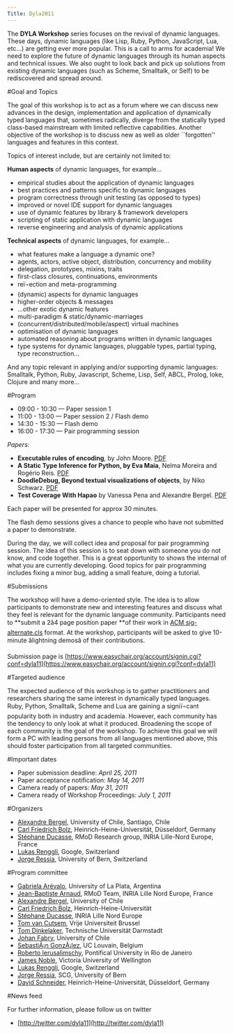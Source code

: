 ```yaml
---
Title: Dyla2011
---
```


The **DYLA Workshop** series focuses on the revival of dynamic languages. These days, dynamic languages (like Lisp, Ruby, Python, JavaScript, Lua, etc...) are getting ever more popular. This is a call to arms for academia! We need to explore the future of dynamic languages through its human aspects and technical issues. We also ought to look back and pick up solutions from existing dynamic languages (such as Scheme, Smalltalk, or Self) to be rediscovered and spread around.

#Goal and Topics

The goal of this workshop is to act as a forum where we can discuss new advances in the design, implementation and application of dynamically typed languages that, sometimes radically, diverge from the  statically typed class-based mainstream with limited reflective capabilities. Another objective of the workshop is to discuss new as well as older ``forgotten\'' languages and features in this context. 

Topics of interest include, but are certainly not limited to: 

**Human aspects** of dynamic languages, for example...


- empirical studies about the application of dynamic languages 
- best practices and patterns specific to dynamic languages 
- program correctness through unit testing (as opposed to types) 
- improved or novel IDE support for dynamic languages 
- use of dynamic features by library & framework developers 
- scripting of static application with dynamic languages 
- reverse engineering and analysis of dynamic applications 

**Technical aspects** of dynamic languages, for example...


- what features make a language a dynamic one? 
- agents, actors, active object, distribution, concurrency and mobility 
- delegation, prototypes, mixins, traits 
- first-class closures, continuations, environments 
- reï¬ection and meta-programming 
- (dynamic) aspects for dynamic languages 
- higher-order objects & messages 
- ...other exotic dynamic features 
- multi-paradigm & static/dynamic-marriages 
- (concurrent/distributed/mobile/aspect) virtual machines 
- optimisation of dynamic languages 
- automated reasoning about programs written in dynamic languages 
-  type systems for dynamic languages, pluggable types, partial typing, type reconstruction...

And any topic relevant in applying and/or supporting dynamic languages: Smalltalk, Python, Ruby, Javascript, Scheme, Lisp, Self, ABCL, Prolog, Ioke, Clojure and many more...


#Program


- 09:00 - 10:30 &mdash; Paper session 1
- 11:00 - 13:00 &mdash; Paper session 2 / Flash demo
- 14:30 - 15:30 &mdash; Flash demo
- 16:00 - 17:30 &mdash; Pair programming session

*Papers:*

- **Executable rules of encoding**, by John Moore. [PDF](http://scg.unibe.ch/download/dyla/2011/dyla11_submission_1.pdf)
- **A Static Type Inference for Python, by Eva Maia**, Nelma Moreira and Rogério Reis. [PDF](http://scg.unibe.ch/download/dyla/2011/dyla11_submission_3.pdf)
- **DoodleDebug, Beyond textual visualizations of objects**, by Niko Schwarz. [PDF](http://scg.unibe.ch/download/dyla/2011/dyla11_submission_4.pdf)
- **Test Coverage With Hapao** by Vanessa Pena and Alexandre Bergel. [PDF](http://scg.unibe.ch/download/dyla/2011/dyla11_submission_5.pdf)

Each paper will be presented for approx 30 minutes.

The flash demo sessions gives a chance to people who have not submitted a paper to demonstrate.

During the day, we will collect idea and proposal for pair programming session. The idea of this session is to seat down with someone you do not know, and code together. This is a great opportunity to shows the internal of what you are currently developing. Good topics for pair programming includes fixing a minor bug, adding a small feature, doing a tutorial.

#Submissions

The workshop will have a demo-oriented style. The idea is to allow participants to demonstrate new and interesting features and discuss what they feel is relevant for the dynamic language community. Participants need to **submit a 2â4 page position paper **of their work in [ACM sig-alternate.cls](http://www.acm.org/sigs/publications/proceedings-templates) format. At the workshop, participants will be asked to give 10-minute âlightning demosâ of their contributions. 

Submission page is [https://www.easychair.org/account/signin.cgi?conf=dyla11](https://www.easychair.org/account/signin.cgi?conf=dyla11)

#Targeted audience

The expected audience of this workshop is to gather practitioners and researchers 
sharing the same interest in dynamically typed languages. Ruby, Python, Smalltalk, 
Scheme and Lua are gaining a signiï¬cant popularity both in industry and academia. 
However, each community has the tendency to only look at what it produced. 
Broadening the scope of each community is the goal of the workshop. To achieve 
this goal we will form a PC with leading persons from all languages mentioned 
above, this should foster participation from all targeted communities. 

#Important dates

- Paper submission deadline: *April 25, 2011*
- Paper acceptance notification: *May 14, 2011*
- Camera ready of papers: *May 31, 2011*
- Camera ready of Workshop Proceedings: *July 1, 2011*


#Organizers

- [Alexandre Bergel](http://bergel.eu), University of Chile, Santiago, Chile
- [Carl Friedrich Bolz](http://cfbolz.de), Heinrich-Heine-Universität, Düsseldorf, Germany
- [Stéphane Ducasse](http://stephane.ducasse.free.fr/), RMoD Research group, INRIA Lille-Nord Europe, France
- [Lukas Renggli](http://www.lukas-renggli.ch/), Google, Switzerland
- [Jorge Ressia](http://www.jorgeressia.com/), University of Bern, Switzerland

#Program committee


- [Gabriela Arévalo](http://www.lifia.info.unlp.edu.ar/en/gabriela.htm), University of La Plata, Argentina
- [Jean-Baptiste Arnaud](http://rmod.lille.inria.fr/web/pier/team/Arnaud), RMoD Team, INRIA Lille Nord Europe, France
- [Alexandre Bergel](http://www.bergel.eu/), University of Chile 
- [Carl Friedrich Bolz](http://cfbolz.de/), Heinrich-Heine-Universität
- [Stéphane Ducasse](http://stephane.ducasse.free.fr/), INRIA Lille Nord Europe
- [Tom van Cutsem](http://soft.vub.ac.be/~tvcutsem/), Vrije Universiteit Brussel
- [Tom Dinkelaker](http://www.stg.tu-darmstadt.de/staff/tom_dinkelaker/), Technische Universität Darmstadt
- [Johan Fabry](http://www.dcc.uchile.cl/~jfabry/Welcome.html), University of Chile 
- [SebastiÃ¡n GonzÃ¡lez](http://www.info.ucl.ac.be/~sgm/coordinates.html), UC Louvain, Belgium
- [Roberto Ierusalimschy](http://www.inf.puc-rio.br/~roberto/), Pontifical University in Rio de Janeiro
- [James Noble](http://homepages.ecs.vuw.ac.nz/~kjx/), Victoria University of Wellington
- [Lukas Renggli](http://www.lukas-renggli.ch/), Google, Switzerland
- [Jorge Ressia](http://www.jorgeressia.com/), SCG, University of Bern
- [David Schneider](http://stups.cs.uni-duesseldorf.de/profile.php?id=222), Heinrich-Heine-Universität, Düsseldorf, Germany


#News feed

For further information, please follow us on twitter 


- [http://twitter.com/dyla11](http://twitter.com/dyla11)
